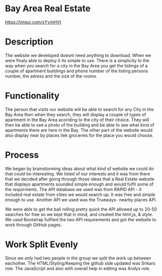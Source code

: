 # Bay Area Real Estate 



https://imgur.com/xYymHVt




# Description 


The website we developed doesnt need anything to download. When we were finaly able to deploy it its simple to use. There is a simplicity to the way when you search for a city in the Bay Area you get the listings of a couple of apartment buildings and phone number of the listing persons number, the adress and the size of the rooms. 



# Functionality 

The person that visits our website will be able to search for any City in the Bay Area then when they search, they will display a couple of types of apartment in the Bay Area acoriding to the city of their choice. They will then be able to see a photo of the building and be able to see what kind of apartments there are here in the Bay. The other part of the website would also display near by places liek groceries for the place you would choose. 


# Process 

We began by brainstorming ideas about what kind of website we could do that could be interesting. We listed of our interests and it was from there that we decided after going through those ideas that a Real Estate website that displays apartments sounded simple enough and would fulfil some of the requirments. The API database we used was from RAPID API - it included real estate from cities we would search up. It was free and simple enough to use. Another API we used was the Trueways- nearby places API. 

We were able to get the ball rolling pretty quick the API allowed up to 20-50 searches for free so we kept that in mind, and created the html,js, & style. We used Bootstrap fulfiled the two API requirements and got the website to work through GitHub pages. 



# Work Split Evenly 

Since we only had two people in the group we split the work up between eachother. The HTML/Styling/Keeping the github side updated was Srikars role. The JavaScript and also with overall help in editing was Andys role. 







